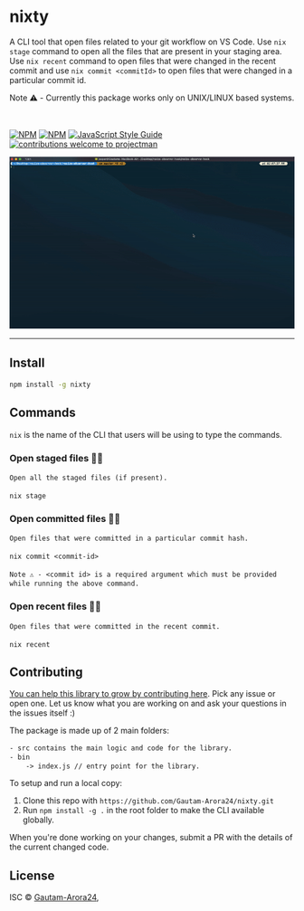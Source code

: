 # nixty

A CLI tool that open files related to your git workflow on VS Code. Use `nix stage` command to open all the files that are present in your staging area. Use `nix recent` command to open files that were changed in the recent commit and use `nix commit <commitId>` to open files that were changed in a particular commit id.

 Note ⚠️ - Currently this package works only on UNIX/LINUX based systems.

<br/></br>
[![NPM](https://img.shields.io/npm/v/nixty.svg)](https://www.npmjs.com/package/resize-observer-hook)
[![NPM](https://img.shields.io/npm/dt/nixty?label=npm%20downloads&style=flat-square)](https://www.npmjs.org/package/nixty)
[![JavaScript Style Guide](https://img.shields.io/badge/code_style-standard-brightgreen.svg)](https://standardjs.com)
[![contributions welcome to projectman](https://img.shields.io/badge/contributions-welcome-brightgreen?style=flat-square&logo=github)](https://github.com/Gautam-Arora24/nixty/issues)

<p align="center"><img width=800 alt="Nixty explanation video" src="./media/presentation.gif"></p>

---

## Install

```bash
npm install -g nixty
```

## Commands

`nix` is the name of the CLI that users will be using to type the commands.

### Open staged files 🙌🏻

    Open all the staged files (if present).

    nix stage

### Open committed files 🤘🏻

    Open files that were committed in a particular commit hash.

    nix commit <commit-id>

    Note ⚠️ - <commit id> is a required argument which must be provided while running the above command.

### Open recent files ✌🏻

    Open files that were committed in the recent commit.

    nix recent

## Contributing

[You can help this library to grow by contributing here](https://github.com/Gautam-Arora24/nixty/issues). Pick any issue or open one. Let us know what you are working on and ask your questions in the issues itself :)

The package is made up of 2 main folders:

```
- src contains the main logic and code for the library.
- bin
    -> index.js // entry point for the library.
```

To setup and run a local copy:

1.  Clone this repo with `https://github.com/Gautam-Arora24/nixty.git`
2.  Run `npm install -g .` in the root folder to make the CLI available globally.

When you're done working on your changes, submit a PR with the details of the current changed code.

## License

ISC © [Gautam-Arora24](https://github.com/Gautam-Arora24),
